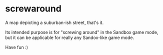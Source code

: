 # screwaround 

A map depicting a suburban-ish street, that's it.

Its intended purpose is for "screwing around" in the Sandbox game mode, but it can be applicable for really any Sandox-like game mode.

Have fun :)
